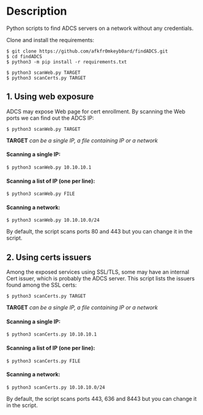 # Description
Python scripts to find ADCS servers on a network without any credentials.

Clone and install the requirements:
```
$ git clone https://github.com/afkfr0mkeyb0ard/findADCS.git
$ cd findADCS
$ python3 -m pip install -r requirements.txt

$ python3 scanWeb.py TARGET
$ python3 scanCerts.py TARGET
```

## 1. Using web exposure
ADCS may expose Web page for cert enrollment. By scanning the Web ports we can find out the ADCS IP:

    $ python3 scanWeb.py TARGET

**TARGET** *can be a single IP, a file containing IP or a network*

#### Scanning a single IP:
    $ python3 scanWeb.py 10.10.10.1

#### Scanning a list of IP (one per line):
    $ python3 scanWeb.py FILE

#### Scanning a network:
    $ python3 scanWeb.py 10.10.10.0/24

By default, the script scans ports 80 and 443 but you can change it in the script.

## 2. Using certs issuers
Among the exposed services using SSL/TLS, some may have an internal Cert issuer, which is probably the ADCS server.
This script lists the issuers found among the SSL certs:

    $ python3 scanCerts.py TARGET

**TARGET** *can be a single IP, a file containing IP or a network*

#### Scanning a single IP:
    $ python3 scanCerts.py 10.10.10.1

#### Scanning a list of IP (one per line):
    $ python3 scanCerts.py FILE

#### Scanning a network:
    $ python3 scanCerts.py 10.10.10.0/24

By default, the script scans ports 443, 636 and 8443 but you can change it in the script.
